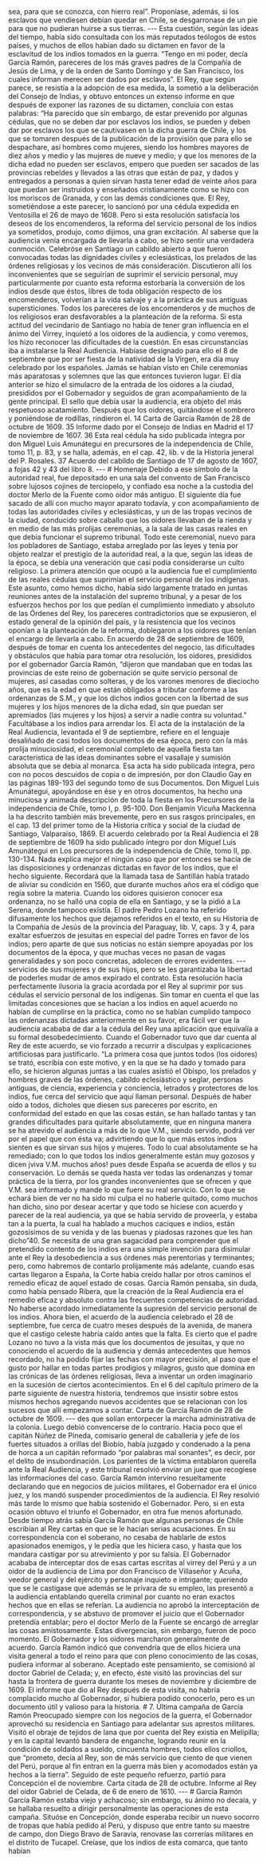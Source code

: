 sea, para que se conozca, con hierro real”. Proponíase, además, si los esclavos que vendiesen debían quedar en Chile, se desgarronase de un pie para que no pudieran huirse a sus tierras. --- Esta cuestión, según las ideas del tiempo, había sido consultada con los más reputados teólogos de estos países, y muchos de ellos habían dado su dictamen en favor de la esclavitud de los indios tomados en la guerra. “Tengo en mi poder, decía García Ramón, pareceres de los más graves padres de la Compañía de Jesús de Lima, y de la orden de Santo Domingo y de San Francisco, los cuales informan merecen ser dados por esclavos”. El Rey, que según parece, se resistía a la adopción de esa medida, la sometió a la deliberación del Consejo de Indias, y obtuvo entonces un extenso informe en que después de exponer las razones de su dictamen, concluía con estas palabras: “Ha parecido que sin embargo, de estar prevenido por algunas cédulas, que no se deben dar por esclavos los indios, se pueden y deben dar por esclavos los que se cautivasen en la dicha guerra de Chile, y los que se tomaren después de la publicación de la provisión que para ello se despachare, así hombres como mujeres, siendo los hombres mayores de diez años y medio y las mujeres de nueve y medio; y que los menores de la dicha edad no pueden ser esclavos, empero que pueden ser sacados de las provincias rebeldes y llevados a las otras que están de paz, y dados y entregados a personas a quien sirvan hasta tener edad de veinte años para que puedan ser instruidos y enseñados cristianamente como se hizo con los moriscos de Granada, y con las demás condiciones que. El Rey, sometiéndose a este parecer, lo sancionó por una cédula expedida en Ventosilla el 26 de mayo de 1608. Pero si esta resolución satisfacía los deseos de los encomenderos, la reforma del servicio personal de los indios ya sometidos, produjo, como dijimos, una gran excitación. Al saberse que la audiencia venía encargada de llevarla a cabo, se hizo sentir una verdadera conmoción. Celebróse en Santiago un cabildo abierto a que fueron convocadas todas las dignidades civiles y eclesiásticas, los prelados de las órdenes religiosas y los vecinos de más consideración. Discutieron allí los inconvenientes que se seguirían de suprimir el servicio personal, muy particularmente por cuanto esta reforma estorbaría la conversión de los indios desde que éstos, libres de toda obligación respecto de los encomenderos, volverían a la vida salvaje y a la práctica de sus antiguas supersticiones. Todos los pareceres de los encomenderos y de muchos de los religiosos eran desfavorables a la planteación de la reforma. Si esta actitud del vecindario de Santiago no había de tener gran influencia en el ánimo del Virrey, inquietó a los oidores de la audiencia, y como veremos, los hizo reconocer las dificultades de la cuestión. En esas circunstancias iba a instalarse la Real Audiencia. Habíase designado para ello el 8 de septiembre que por ser fiesta de la natividad de la Virgen, era día muy celebrado por los españoles. Jamás se habían visto en Chile ceremonias más aparatosas y solemnes que las que entonces tuvieron lugar. El día anterior se hizo el simulacro de la entrada de los oidores a la ciudad, presididos por el Gobernador y seguidos de gran acompañamiento de la gente principal. El sello que debía usar la audiencia, era objeto del más respetuoso acatamiento. Después que los oidores, quitándose el sombrero y poniéndose de rodillas, rindieron el. 14 Carta de García Ramón de 28 de octubre de 1609. 35 Informe dado por el Consejo de Indias en Madrid el 17 de noviembre de 1607. 36 Esta real cédula ha sido publicada íntegra por don Miguel Luis Amunátegui en precursores de la independencia de Chile, tomo 11, p. 83, y se halla, además, en el cap. 42, lib. v de la Historia jeneral del P. Rosales. 37 Acuerdo del cabildo de Santiago de 17 de agosto de 1607, a fojas 42 y 43 del libro 8. --- # Homenaje Debido a ese símbolo de la autoridad real, fue depositado en una sala del convento de San Francisco sobre lujosos cojines de terciopelo, y confiado esa noche a la custodia del doctor Merlo de la Fuente como oidor más antiguo. El siguiente día fue sacado de allí con mucho mayor aparato todavía, y con acompañamiento de todas las autoridades civiles y eclesiásticas, y un de las tropas vecinos de la ciudad, conducido sobre caballo que los oidores llevaban de la rienda y en medio de las más prolijas ceremonias, a la sala de las casas reales en que debía funcionar el supremo tribunal. Todo este ceremonial, nuevo para los pobladores de Santiago, estaba arreglado por las leyes y tenía por objeto realzar el prestigio de la autoridad real, a la que, según las ideas de la época, se debía una veneración que casi podía considerarse un culto religioso. La primera atención que ocupó a la audiencia fue el cumplimiento de las reales cédulas que suprimían el servicio personal de los indígenas. Este asunto, como hemos dicho, había sido largamente tratado en juntas reuniones antes de la instalación del supremo tribunal, y a pesar de los esfuerzos hechos por los que pedían el cumplimiento inmediato y absoluto de las Órdenes del Rey, los pareceres contradictorios que se expusieron, el estado general de la opinión del país, y la resistencia que los vecinos oponían a la planteación de la reforma, doblegaron a los oidores que tenían el encargo de llevarla a cabo. En acuerdo de 28 de septiembre de 1609, después de tomar en cuenta los antecedentes del negocio, las dificultades y obstáculos que había para tomar otra resolución, los oidores, presididos por el gobernador García Ramón, “dijeron que mandaban que en todas las provincias de este reino de gobernación se quite servicio personal de mujeres, así casadas como solteras, y de los varones menores de dieciocho años, que es la edad en que están obligados a tributar conforme a las ordenanzas de S.M., y que los dichos indios gocen con la libertad de sus mujeres y los hijos menores de la dicha edad, sin que puedan ser apremiados (las mujeres y los hijos) a servir a nadie contra su voluntad.” Facultábase a los indios para arrendar los. El acta de la instalación de la Real Audiencia, levantada el 9 de septiembre, refiere en el lenguaje desaliñado de casi todos los documentos de esa época, pero con la más prolija minuciosidad, el ceremonial completo de aquella fiesta tan característica de las ideas dominantes sobre el vasallaje y sumisión absoluta que se debía al monarca. Esa acta ha sido publicada íntegra, pero con no pocos descuidos de copia o de impresión, por don Claudio Gay en las páginas 189-193 del segundo tomo de sus Documentos. Don Miguel Luis Amunátegui, apoyándose en ése y en otros documentos, ha hecho una minuciosa y animada descripción de toda la fiesta en los Precursores de la independencia de Chile, tomo I, p. 95-100. Don Benjamín Vicuña Mackenna la ha descrito también más brevemente, pero en sus rasgos principales, en el cap. 13 del primer tomo de la Historia crítica y social de la ciudad de Santiago, Valparaíso, 1869. El acuerdo celebrado por la Real Audiencia el 28 de septiembre de 1609 ha sido publicado íntegro por don Miguel Luis Amunátegui en Los precursores de la independencia de Chile, tomo II, pp. 130-134. Nada explica mejor el ningún caso que por entonces se hacía de las disposiciones y ordenanzas dictadas en favor de los indios, que el hecho siguiente. Recordará que la llamada tasa de Santillán había tratado de aliviar su condición en 1560, que durante muchos años era el código que regía sobre la materia. Cuando los oidores quisieron conocer esa ordenanza, no se halló una copia de ella en Santiago, y se la pidió a La Serena, donde tampoco existía. El padre Pedro Lozano ha referido difusamente los hechos que dejamos referidos en el texto, en su Historia de la Compañía de Jesús de la provincia del Paraguay, lib. V, caps. 3 y 4, para exaltar esfuerzos de jesuitas en especial del padre Torres en favor de los indios; pero aparte de que sus noticias no están siempre apoyadas por los documentos de la época, y que muchas veces no pasan de vagas generalidades y son poco concretas, adolecen de errores evidentes. --- servicios de sus mujeres y de sus hijos, pero se les garantizaba la libertad de poderles mudar de amos expirado el contrato. Esta resolución hacia perfectamente ilusoria la gracia acordada por el Rey al suprimir por sus cédulas el servicio personal de los indígenas. Sin tomar en cuenta el que las limitadas concesiones que se hacían a los indios en aquel acuerdo no habían de cumplirse en la práctica, como no se habían cumplido tampoco las ordenanzas dictadas anteriormente en su favor, era fácil ver que la audiencia acababa de dar a la cédula del Rey una aplicación que equivalía a su formal desobedecimiento. Cuando el Gobernador tuvo que dar cuenta al Rey de este acuerdo, se vio forzado a recurrir a disculpas y explicaciones artificiosas para justificarlo. “La primera cosa que juntos todos (los oidores) se trató, escribía con este motivo, y en la que se ha dado y tomado para ello, se hicieron algunas juntas a las cuales asistió el Obispo, los prelados y hombres graves de las órdenes, cabildo eclesiástico y seglar, personas antiguas, de ciencia, experiencia y conciencia, letrados y protectores de los indios, fue cerca del servicio que aquí llaman personal. Después de haber oído a todos, dícholes que diesen sus pareceres por escrito, en conformidad del estado en que las cosas están, se han hallado tantas y tan grandes dificultades para quitarle absolutamente, que en ninguna manera se ha atrevido el audiencia a más de lo que V.M., siendo servido, podrá ver por el papel que con ésta va; advirtiendo que lo que más estos indios sienten es que sirvan sus hijos y mujeres. Todo lo cual absolutamente se ha remediado; con lo que todos los indios generalmente están muy gozosos y dicen jviva V.M. muchos años! pues desde España se acuerda de ellos y su conservación. Lo demás se queda hasta ver todas las ordenanzas y tomar práctica de la tierra, por los grandes inconvenientes que se ofrecen y que V.M. sea informado y mande lo que fuere su real servicio. Con lo que se echará bien de ver no ha sido mi culpa el no haberle quitado, como muchos han dicho, sino por desear acertar y que todo se hiciese con acuerdo y parecer de la real audiencia, ya que se había servido de proveerla, y estaba tan a la puerta, la cual ha hablado a muchos caciques e indios, están gozosísimos de su venida y de las buenas y piadosas razones que les han dicho”40. Se necesita de una gran sagacidad para comprender que el pretendido contento de los indios era una simple invención para disimular ante el Rey la desobediencia a sus órdenes más perentorias y terminantes; pero, como habremos de contarlo prolijamente más adelante, cuando esas cartas llegaron a España, la Corte había creído hallar por otros caminos el remedio eficaz de aquel estado de cosas. García Ramón pensaba, sin duda, como había pensado Ribera, que la creación de la Real Audiencia era el remedio eficaz y absoluto contra las frecuentes competencias de autoridad. No haberse acordado inmediatamente la supresión del servicio personal de los indios. Ahora bien, el acuerdo de la audiencia celebrado el 28 de septiembre, fue cerca de cuatro meses después de la avenida, de manera que el castigo celeste habría caído antes que la falta. Es cierto que el padre Lozano no tuvo a la vista más que los documentos de jesuitas, y que no conociendo el acuerdo de la audiencia y demás antecedentes que hemos recordado, no ha podido fijar las fechas con mayor precisión, al paso que el gusto por hallar en todas partes prodigios y milagros, gusto que domina en las crónicas de las órdenes religiosas, lleva a inventar un orden imaginario en la sucesión de ciertos acontecimientos. En el 6 del capítulo primero de la parte siguiente de nuestra historia, tendremos que insistir sobre estos mismos hechos agregando nuevos accidentes que se relacionan con los sucesos que allí empezamos a contar. Carta de García Ramón de 28 de octubre de 1609. --- des que solían entorpecer la marcha administrativa de la colonia. Luego debió convencerse de lo contrario. Hacia poco que el capitán Núñez de Pineda, comisario general de caballería y jefe de los fuertes situados a orillas del Biobío, había juzgado y condenado a la pena de horca a un capitán reformado “por palabras mal sonantes”, es decir, por el delito de insubordinación. Los parientes de la víctima entablaron querella ante la Real Audiencia, y este tribunal resolvió enviar un juez que recogiese las informaciones del caso. García Ramón intervino resueltamente declarando que en negocios de juicios militares, el Gobernador era el único juez, y los mandó suspender procedimientos de la audiencia. El Rey resolvió más tarde lo mismo que había sostenido el Gobernador. Pero, si en esta ocasión obtuvo el triunfo el Gobernador, en otra fue menos afortunado. Desde tiempo atrás sabía García Ramón que algunas personas de Chile escribían al Rey cartas en que se le hacían serias acusaciones. En su correspondencia con el soberano, no cesaba de hablarle de estos apasionados enemigos, y le pedía que les hiciera caso, y hasta que los mandara castigar por su atrevimiento y por su falsía. El Gobernador acababa de interceptar dos de esas cartas escritas al virrey del Perú y a un oidor de la audiencia de Lima por don Francisco de Villaseñor y Acuña, veedor general y del ejército y personaje inquieto e intrigante; queriendo que se le castigase que además se le privara de su empleo, las presentó a la audiencia entablando querella criminal por cuanto no eran exactos hechos que en ellas se referían. La audiencia no aprobó la interceptación de correspondencia, y se abstuvo de promover el juicio que el Gobernador pretendía entablar; pero el doctor Merlo de la Fuente se encargó de arreglar las cosas amistosamente. Estas divergencias, sin embargo, fueron de poco momento. El Gobernador y los oidores marcharon generalmente de acuerdo. García Ramón indicó que convendría que de ellos hiciera una visita general a todo el reino para que con pleno conocimiento de las cosas, pudiera informar al soberano. Aceptado este pensamiento, se comisionó al doctor Gabriel de Celada; y, en efecto, éste visitó las provincias del sur hasta la frontera de guerra durante los meses de noviembre y diciembre de 1609. El informe que dio al Rey después de esta visita, no habría complacido mucho al Gobernador, si hubiera podido conocerlo, pero es un documento útil y valioso para la historia. # 7. Última campaña de García Ramón Preocupado siempre con los negocios de la guerra, el Gobernador aprovechó su residencia en Santiago para adelantar sus aprestos militares. Visitó el obraje de tejidos de lana que por cuenta del Rey existía en Melipilla; y en la capital levantó bandera de enganche, logrando reunir en la condición de soldados a sueldo, cincuenta hombres, todos ellos criollos, que “prometo, decía al Rey, son de más servicio que ciento de que vienen del Perú, porque al fin entran en la guerra más bien y acomodados están ya hechos a la tierra”. Seguido de este pequeño refuerzo, partió para Concepción el de noviembre. Carta citada de 28 de octubre. Informe al Rey del oidor Gabriel de Celada, de 6 de enero de 1610. --- # García Ramón García Ramón estaba viejo y achacoso; sin embargo, su ánimo no decaía, y se hallaba resuelto a dirigir personalmente las operaciones de esta campaña. Situóse en Concepción, donde esperaba recibir un nuevo socorro de tropas que había pedido al Perú, y dispuso que entre tanto su maestre de campo, don Diego Bravo de Saravia, renovase las correrías militares en el distrito de Tucapel. Creíase, que los indios de esta comarca, que tanto habían
